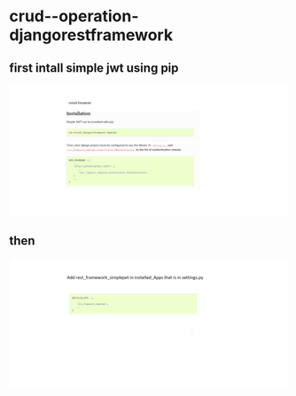 # crud--operation-djangorestframework

## first intall simple jwt using pip

<img src="https://github.com/deep0072/crud--operation-djangorestframework/blob/jwt/img/Untitled.png" />


## then 

<img src="https://github.com/deep0072/crud--operation-djangorestframework/blob/jwt/img/Untitled2.png" />


